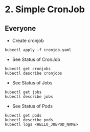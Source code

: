 # 2. Simple CronJob

## Everyone
 
* Create cronjob
```
kubectl apply -f cronjob.yaml
```
* See Status of CronJob
```
kubectl get cronjobs
kubectl describe cronjobs
```
* See Status of Jobs
```
kubectl get jobs
kubectl describe jobs
```
* See Status of Pods
```
kubectl get pods
kubectl describe pods
kubectl logs <HELLO_JOBPOD_NAME>
```
